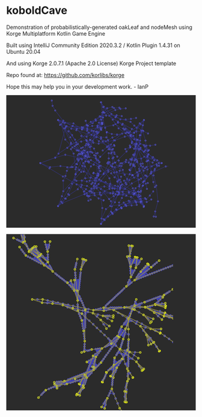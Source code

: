 # koboldCave
Demonstration of probabilistically-generated oakLeaf and nodeMesh using Korge Multiplatform Kotlin Game Engine

Built using IntelliJ Community Edition 2020.3.2 / Kotlin Plugin 1.4.31 on Ubuntu 20.04

And using Korge 2.0.7.1 (Apache 2.0 License) Korge Project template

Repo found at: https://github.com/korlibs/korge

Hope this may help you in your development work. - IanP

![example output for renderOakLeafAngled()](nodes_oakLeaf.png "example output for renderOakLeafAngled()")

![example output for renderNodeMeshStationary()](nodes_mesh_consolidated.png "example output for renderNodeMeshStationary()")
